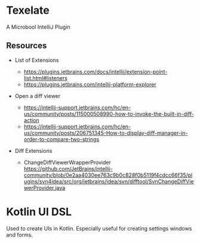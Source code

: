 # Texelate

A Microbool IntelliJ Plugin

## Resources
- List of Extensions
  - https://plugins.jetbrains.com/docs/intellij/extension-point-list.html#listeners
  - https://plugins.jetbrains.com/intellij-platform-explorer
- Open a diff viewer
  - https://intellij-support.jetbrains.com/hc/en-us/community/posts/115000508990-how-to-invoke-the-built-in-diff-action
  - https://intellij-support.jetbrains.com/hc/en-us/community/posts/206751345-How-to-display-diff-manager-in-order-to-compare-two-strings 
  
- Diff Extensions
  * ChangeDiffViewerWrapperProvider https://github.com/JetBrains/intellij-community/blob/0e2aa4030ee763c9b0c828f0b5119f4cdcc66f35/plugins/svn4idea/src/org/jetbrains/idea/svn/difftool/SvnChangeDiffViewerProvider.java

# Kotlin UI DSL

Used to create UIs in Kotlin. Especially useful for creating settings windows and forms.

